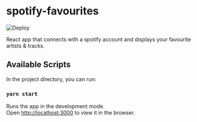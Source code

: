 # spotify-favourites
![Deploy](https://github.com/Rowsim/spotify-favourites/workflows/Build%20and%20Deploy/badge.svg)

React app that connects with a spotify account and displays your favourite artists & tracks.

## Available Scripts

In the project directory, you can run:

### `yarn start`

Runs the app in the development mode.<br />
Open [http://localhost:3000](http://localhost:3000) to view it in the browser.
